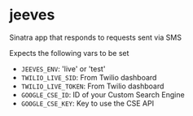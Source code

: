 # jeeves
Sinatra app that responds to requests sent via SMS

Expects the following vars to be set
 - `JEEVES_ENV`: 'live' or 'test'
 - `TWILIO_LIVE_SID`: From Twilio dashboard
 - `TWILIO_LIVE_TOKEN`: From Twilio dashboard
 - `GOOGLE_CSE_ID`: ID of your Custom Search Engine
 - `GOOGLE_CSE_KEY`: Key to use the CSE API
